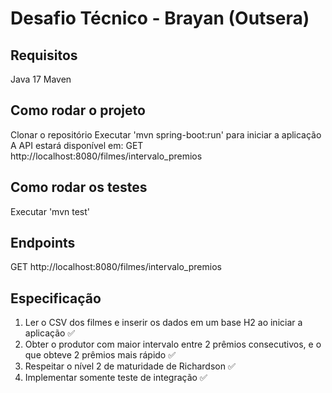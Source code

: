 # Desafio Técnico - Brayan (Outsera)

## Requisitos

Java 17
Maven

## Como rodar o projeto

Clonar o repositório
Executar 'mvn spring-boot:run' para iniciar a aplicação
A API estará disponível em: GET http://localhost:8080/filmes/intervalo_premios

## Como rodar os testes

Executar 'mvn test'

## Endpoints

GET http://localhost:8080/filmes/intervalo_premios

## Especificação

1. Ler o CSV dos filmes e inserir os dados em um base H2 ao iniciar a aplicação ✅
2. Obter o produtor com maior intervalo entre 2 prêmios consecutivos, e o que obteve 2 prêmios mais rápido ✅
3. Respeitar o nível 2 de maturidade de Richardson ✅
4. Implementar somente teste de integração ✅
